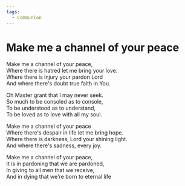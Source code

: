 ```yaml
---
tags:
  - Communion
---
```



  
# Make me a channel of your peace  
  
Make me a channel of your peace,  
Where there is hatred let me bring your love.  
Where there is injury your pardon Lord  
And where there's doubt true faith in You.  
  
Oh Master grant that I may never seek.  
So much to be consoled as to console,  
To be understood as to understand,  
To be loved as to love with all my soul.  
  
Make me a channel of your peace  
Where there's despair in life let me bring hope.  
Where there is darkness, Lord your shining light.  
And where there's sadness, every joy.  
  
Make me a channel of your peace,  
It is in pardoning that we are pardoned,  
In giving to all men that we receive,  
And in dying that we're born to eternal life  